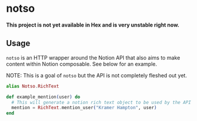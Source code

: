 # notso

**This project is not yet available in Hex and is very unstable right now.**

## Usage

`notso` is an HTTP wrapper around the Notion API that also aims to make content
within Notion composable. See below for an example.

NOTE: This is a goal of `notso` but the API is not completely fleshed out yet.

```elixir
alias Notso.RichText

def example_mention(user) do
  # This will generate a notion rich text object to be used by the API
  mention = RichText.mention_user("Kramer Hampton", user)
end
```
